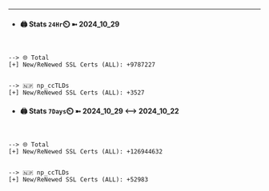 

---
- #### 🖨️ **Stats** `24Hr`⏲️ ➼ 2024_10_29
```console


--> 🌐 Total
[+] New/ReNewed SSL Certs (ALL): +9787227


--> 🇳🇵 np_ccTLDs
[+] New/ReNewed SSL Certs (ALL): +3527

```

- #### 🖨️ **Stats** `7Days`⏲️ ➼ 2024_10_29 <--> 2024_10_22
```console


--> 🌐 Total
[+] New/ReNewed SSL Certs (ALL): +126944632


--> 🇳🇵 np_ccTLDs
[+] New/ReNewed SSL Certs (ALL): +52983

```

